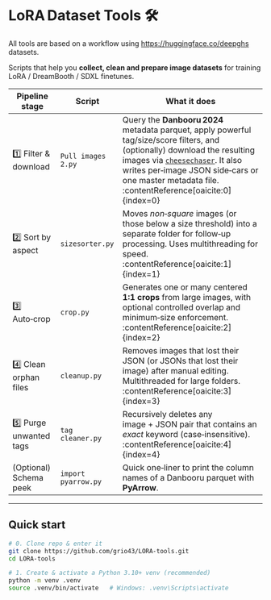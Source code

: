 # LoRA Dataset Tools 🛠️

All tools are based on a workflow using https://huggingface.co/deepghs datasets.

Scripts that help you **collect, clean and prepare image datasets** for training
LoRA / DreamBooth / SDXL finetunes.

| Pipeline stage | Script | What it does |
| -------------- | ------ | ------------ |
| 1️⃣ Filter & download | `Pull images 2.py` | Query the **Danbooru 2024** metadata parquet, apply powerful tag/size/score filters, and (optionally) download the resulting images via [`cheesechaser`]((https://github.com/deepghs/cheesechaser)). It also writes per‑image JSON side‑cars or one master metadata file. :contentReference[oaicite:0]{index=0} |
| 2️⃣ Sort by aspect | `sizesorter.py` | Moves *non‑square* images (or those below a size threshold) into a separate folder for follow‑up processing. Uses multithreading for speed. :contentReference[oaicite:1]{index=1} |
| 3️⃣ Auto‑crop | `crop.py` | Generates one or many centered **1:1 crops** from large images, with optional controlled overlap and minimum‑size enforcement. :contentReference[oaicite:2]{index=2} |
| 4️⃣ Clean orphan files | `cleanup.py` | Removes images that lost their JSON (or JSONs that lost their image) after manual editing. Multithreaded for large folders. :contentReference[oaicite:3]{index=3} |
| 5️⃣ Purge unwanted tags | `tag cleaner.py` | Recursively deletes any image + JSON pair that contains an *exact* keyword (case‑insensitive). :contentReference[oaicite:4]{index=4} |
| (Optional) Schema peek | `import pyarrow.py` | Quick one‑liner to print the column names of a Danbooru parquet with **PyArrow**. |

---

## Quick start

```bash
# 0. Clone repo & enter it
git clone https://github.com/grio43/LORA-tools.git
cd LORA-tools

# 1. Create & activate a Python 3.10+ venv (recommended)
python -m venv .venv
source .venv/bin/activate   # Windows: .venv\Scripts\activate
